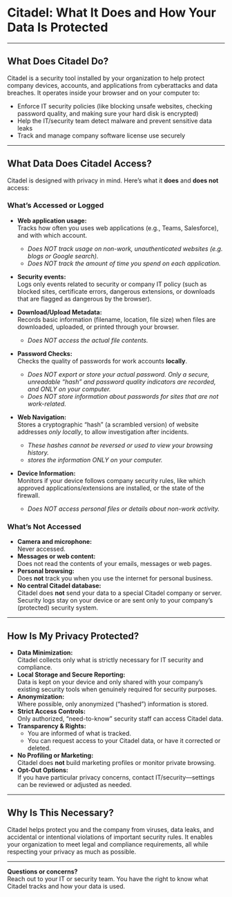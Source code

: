# Citadel: What It Does and How Your Data Is Protected

---

## What Does Citadel Do?

Citadel is a security tool installed by your organization to help protect company devices, accounts, and applications from cyberattacks and data breaches. It operates inside your browser and on your computer to:

- Enforce IT security policies (like blocking unsafe websites, checking password quality, and making sure your hard disk is encrypted)
- Help the IT/security team detect malware and prevent sensitive data leaks
- Track and manage company software license use securely

---

## What Data Does Citadel Access?

Citadel is designed with privacy in mind. Here’s what it **does** and **does not** access:

### What’s Accessed or Logged

- **Web application usage:**  
  Tracks how often you uses web applications (e.g., Teams, Salesforce), and with which account.

    - *Does NOT track usage on non-work, unauthenticated websites (e.g. blogs or Google search).*
    - *Does NOT track the amount of time you spend on each application.*


- **Security events:**  
  Logs only events related to security or company IT policy (such as blocked sites, certificate errors, dangerous extensions, or downloads that are flagged as dangerous by the browser).

- **Download/Upload Metadata:**  
  Records basic information (filename, location, file size) when files are downloaded, uploaded, or printed through your browser.

    - *Does NOT access the actual file contents.*


- **Password Checks:**  
  Checks the quality of passwords for work accounts **locally**.

    - *Does NOT export or store your actual password. Only a secure, unreadable “hash” and password quality indicators are recorded, and ONLY on your computer.*
    - *Does NOT store information about passwords for sites that are not work-related.*


- **Web Navigation:**  
  Stores a cryptographic “hash” (a scrambled version) of website addresses *only locally*, to allow investigation after incidents.

    - *These hashes cannot be reversed or used to view your browsing history.*
    - *stores the information ONLY on your computer.*


- **Device Information:**  
  Monitors if your device follows company security rules, like which approved applications/extensions are installed, or the state of the firewall.

    - *Does NOT access personal files or details about non-work activity.*

### What’s Not Accessed

- **Camera and microphone:**  
  Never accessed.
- **Messages or web content:**  
  Does not read the contents of your emails, messages or web pages.
- **Personal browsing:**  
  Does **not** track you when you use the internet for personal business.
- **No central Citadel database:**  
  Citadel does **not** send your data to a special Citadel company or server. Security logs stay on your device or are sent only to your company’s (protected) security system.

---

## How Is My Privacy Protected?

- **Data Minimization:**  
  Citadel collects only what is strictly necessary for IT security and compliance.
- **Local Storage and Secure Reporting:**  
  Data is kept on your device and only shared with your company’s existing security tools when genuinely required for security purposes.
- **Anonymization:**  
  Where possible, only anonymized (“hashed”) information is stored.
- **Strict Access Controls:**  
  Only authorized, “need-to-know” security staff can access Citadel data.
- **Transparency & Rights:**
    - You are informed of what is tracked.
    - You can request access to your Citadel data, or have it corrected or deleted.
- **No Profiling or Marketing:**  
  Citadel does **not** build marketing profiles or monitor private browsing.
- **Opt-Out Options:**  
  If you have particular privacy concerns, contact IT/security—settings can be reviewed or adjusted as needed.

---

## Why Is This Necessary?

Citadel helps protect you and the company from viruses, data leaks, and accidental or intentional violations of important security rules. It enables your organization to meet legal and compliance requirements, all while respecting your privacy as much as possible.

---

**Questions or concerns?**  
Reach out to your IT or security team. You have the right to know what Citadel tracks and how your data is used.  